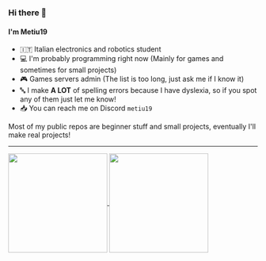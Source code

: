### Hi there 👋 
#### I'm Metiu19

- 🇮🇹 Italian electronics and robotics student
- 💻 I'm probably programming right now (Mainly for games and sometimes for small projects)
- 🎮 Games servers admin (The list is too long, just ask me if I know it)
- 🔤 I make **A LOT** of spelling errors because I have dyslexia, so if you spot any of them just let me know!
- 📥 You can reach me on Discord `metiu19`

Most of my public repos are beginner stuff and small projects, eventually I'll make real projects!

---
<a href="https://github.com/anuraghazra/github-readme-stats">
  <img height=200 align="center" src="https://github-readme-stats.vercel.app/api?username=metiu19&show_icons=true&theme=github_dark" />
</a>
<a href="https://github.com/anuraghazra/github-readme-stats">
  <img height=200 align="center" src="https://github-readme-stats.vercel.app/api/top-langs/?username=metiu19&langs_count=8&layout=compact&theme=github_dark&&card_width=320" />
</a>
